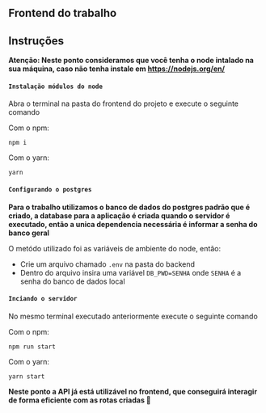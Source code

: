 ## Frontend do trabalho

## Instruções

**Atenção: Neste ponto consideramos que você tenha o node intalado na sua máquina, caso não tenha instale em https://nodejs.org/en/**

#### `Instalação módulos do node`

Abra o terminal na pasta do frontend do projeto e execute o seguinte comando

Com o npm: 

`npm i`

Com o yarn:

`yarn`

#### `Configurando o postgres`

**Para o trabalho utilizamos o banco de dados do postgres padrão que é criado, a database para a aplicação é criada quando o servidor é executado, então a unica dependencia necessária é informar a senha do banco geral**

O metódo utilizado foi as variáveis de ambiente do node, então:

- Crie um arquivo chamado `.env` na pasta do backend
- Dentro do arquivo insira uma variável `DB_PWD=SENHA` onde `SENHA` é a senha do banco de dados local

#### `Inciando o servidor`

No mesmo terminal executado anteriormente execute o seguinte comando

Com o npm: 

`npm run start`

Com o yarn:

`yarn start`

**Neste ponto a API já está utilizável no frontend, que conseguirá interagir de forma eficiente com as rotas criadas 🚀**
